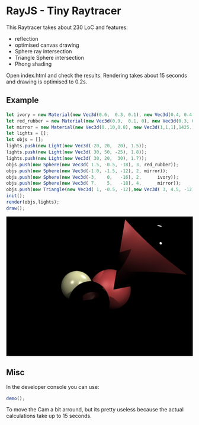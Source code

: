 # RayJS - Tiny Raytracer

This Raytracer takes about 230 LoC and features:
- reflection
- optimised canvas drawing
- Sphere ray intersection
- Triangle Sphere intersection
- Phong shading

Open index.html and check the results. Rendering takes about 15 seconds and drawing is optimised to 0.2s.

## Example
```javascript
let ivory = new Material(new Vec3d(0.6,  0.3, 0.1), new Vec3d(0.4, 0.4, 0.3),   50.);
let red_rubber = new Material(new Vec3d(0.9,  0.1, 0), new Vec3d(0.3, 0.1, 0.1),   10.);
let mirror = new Material(new Vec3d(0.,10,0.8), new Vec3d(1,1,1),1425.);
let lights = [];
let objs = [];
lights.push(new Light(new Vec3d(-20, 20,  20), 1.5));
lights.push(new Light(new Vec3d( 30, 50, -25), 1.8));
lights.push(new Light(new Vec3d( 30, 20,  30), 1.7));
objs.push(new Sphere(new Vec3d( 1.5, -0.5, -18), 3, red_rubber));
objs.push(new Sphere(new Vec3d(-1.0, -1.5, -12), 2, mirror));
objs.push(new Sphere(new Vec3d(-3,    0,   -16), 2,      ivory));
objs.push(new Sphere(new Vec3d( 7,    5,   -18), 4,      mirror));
objs.push(new Triangle(new Vec3d( 1, -0.5, -12),new Vec3d( 3, 4.5, -12),new Vec3d( 6, -0.5, -12), red_rubber))
init();
render(objs,lights);
draw();
```

![Example Rendering](out.png)

## Misc

In the developer console you can use:
```javascript
demo();
```
To move the Cam a bit arround, but its pretty useless because the actual calculations take up to 15 seconds.
